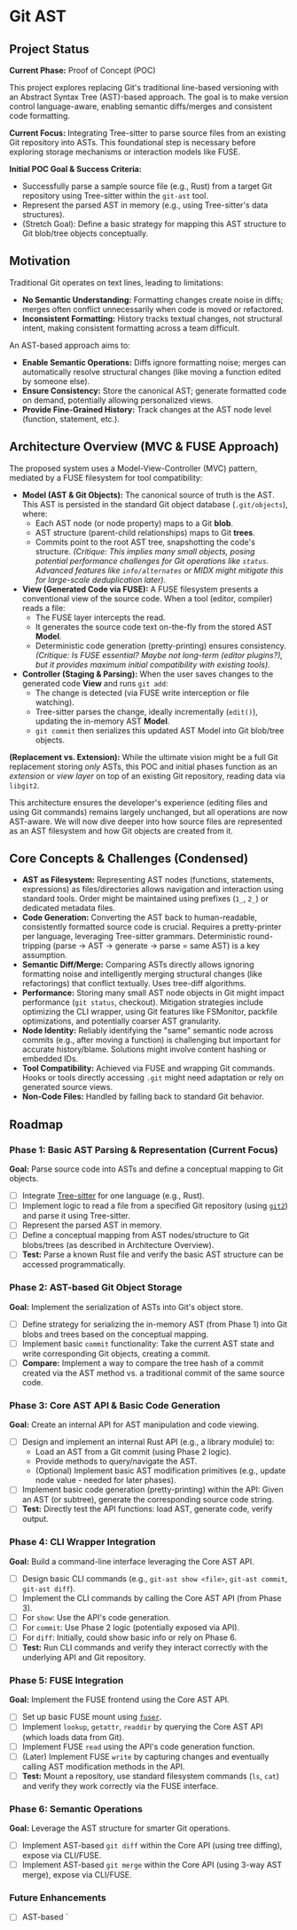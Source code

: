 # Git AST

## Project Status

**Current Phase:** Proof of Concept (POC)

This project explores replacing Git's traditional line-based versioning with an Abstract Syntax Tree (AST)-based approach. The goal is to make version control language-aware, enabling semantic diffs/merges and consistent code formatting.

**Current Focus:** Integrating Tree-sitter to parse source files from an existing Git repository into ASTs. This foundational step is necessary before exploring storage mechanisms or interaction models like FUSE.

**Initial POC Goal & Success Criteria:**
*   Successfully parse a sample source file (e.g., Rust) from a target Git repository using Tree-sitter within the `git-ast` tool.
*   Represent the parsed AST in memory (e.g., using Tree-sitter's data structures).
*   (Stretch Goal): Define a basic strategy for mapping this AST structure to Git blob/tree objects conceptually.

## Motivation

Traditional Git operates on text lines, leading to limitations:
*   **No Semantic Understanding:** Formatting changes create noise in diffs; merges often conflict unnecessarily when code is moved or refactored.
*   **Inconsistent Formatting:** History tracks textual changes, not structural intent, making consistent formatting across a team difficult.

An AST-based approach aims to:
*   **Enable Semantic Operations:** Diffs ignore formatting noise; merges can automatically resolve structural changes (like moving a function edited by someone else).
*   **Ensure Consistency:** Store the canonical AST; generate formatted code on demand, potentially allowing personalized views.
*   **Provide Fine-Grained History:** Track changes at the AST node level (function, statement, etc.).

## Architecture Overview (MVC & FUSE Approach)

The proposed system uses a Model-View-Controller (MVC) pattern, mediated by a FUSE filesystem for tool compatibility:

*   **Model (AST & Git Objects):** The canonical source of truth is the AST. This AST is persisted in the standard Git object database (`.git/objects`), where:
    *   Each AST node (or node property) maps to a Git **blob**.
    *   AST structure (parent-child relationships) maps to Git **trees**.
    *   Commits point to the root AST tree, snapshotting the code's structure.
    *(Critique: This implies many small objects, posing potential performance challenges for Git operations like `status`. Advanced features like `info/alternates` or MIDX might mitigate this for large-scale deduplication later).*
*   **View (Generated Code via FUSE):** A FUSE filesystem presents a conventional view of the source code. When a tool (editor, compiler) reads a file:
    *   The FUSE layer intercepts the read.
    *   It generates the source code text on-the-fly from the stored AST **Model**.
    *   Deterministic code generation (pretty-printing) ensures consistency.
    *(Critique: Is FUSE essential? Maybe not long-term (editor plugins?), but it provides maximum initial compatibility with existing tools).*
*   **Controller (Staging & Parsing):** When the user saves changes to the generated code **View** and runs `git add`:
    *   The change is detected (via FUSE write interception or file watching).
    *   Tree-sitter parses the change, ideally incrementally (`edit()`), updating the in-memory AST **Model**.
    *   `git commit` then serializes this updated AST Model into Git blob/tree objects.

**(Replacement vs. Extension):** While the ultimate vision might be a full Git replacement storing *only* ASTs, this POC and initial phases function as an *extension* or *view layer* on top of an existing Git repository, reading data via `libgit2`.

This architecture ensures the developer's experience (editing files and using Git commands) remains largely unchanged, but all operations are now AST-aware. We will now dive deeper into how source files are represented as an AST filesystem and how Git objects are created from it.

## Core Concepts & Challenges (Condensed)

*   **AST as Filesystem:** Representing AST nodes (functions, statements, expressions) as files/directories allows navigation and interaction using standard tools. Order might be maintained using prefixes (`1_`, `2_`) or dedicated metadata files.
*   **Code Generation:** Converting the AST back to human-readable, consistently formatted source code is crucial. Requires a pretty-printer per language, leveraging Tree-sitter grammars. Deterministic round-tripping (parse -> AST -> generate -> parse = same AST) is a key assumption.
*   **Semantic Diff/Merge:** Comparing ASTs directly allows ignoring formatting noise and intelligently merging structural changes (like refactorings) that conflict textually. Uses tree-diff algorithms.
*   **Performance:** Storing many small AST node objects in Git might impact performance (`git status`, checkout). Mitigation strategies include optimizing the CLI wrapper, using Git features like FSMonitor, packfile optimizations, and potentially coarser AST granularity.
*   **Node Identity:** Reliably identifying the "same" semantic node across commits (e.g., after moving a function) is challenging but important for accurate history/blame. Solutions might involve content hashing or embedded IDs.
*   **Tool Compatibility:** Achieved via FUSE and wrapping Git commands. Hooks or tools directly accessing `.git` might need adaptation or rely on generated source views.
*   **Non-Code Files:** Handled by falling back to standard Git behavior.

## Roadmap

### Phase 1: Basic AST Parsing & Representation (Current Focus)
**Goal:** Parse source code into ASTs and define a conceptual mapping to Git objects.
-   [ ] Integrate [Tree-sitter](https://tree-sitter.github.io/tree-sitter/) for one language (e.g., Rust).
-   [ ] Implement logic to read a file from a specified Git repository (using [`git2`](https://docs.rs/git2/)) and parse it using Tree-sitter.
-   [ ] Represent the parsed AST in memory.
-   [ ] Define a conceptual mapping from AST nodes/structure to Git blobs/trees (as described in Architecture Overview).
-   [ ] **Test:** Parse a known Rust file and verify the basic AST structure can be accessed programmatically.

### Phase 2: AST-based Git Object Storage
**Goal:** Implement the serialization of ASTs into Git's object store.
-   [ ] Define strategy for serializing the in-memory AST (from Phase 1) into Git blobs and trees based on the conceptual mapping.
-   [ ] Implement basic `commit` functionality: Take the current AST state and write corresponding Git objects, creating a commit.
-   [ ] **Compare:** Implement a way to compare the tree hash of a commit created via the AST method vs. a traditional commit of the same source code.

### Phase 3: Core AST API & Basic Code Generation
**Goal:** Create an internal API for AST manipulation and code viewing.
-   [ ] Design and implement an internal Rust API (e.g., a library module) to:
    -   Load an AST from a Git commit (using Phase 2 logic).
    -   Provide methods to query/navigate the AST.
    -   (Optional) Implement basic AST modification primitives (e.g., update node value - needed for later phases).
-   [ ] Implement basic code generation (pretty-printing) within the API: Given an AST (or subtree), generate the corresponding source code string.
-   [ ] **Test:** Directly test the API functions: load AST, generate code, verify output.

### Phase 4: CLI Wrapper Integration
**Goal:** Build a command-line interface leveraging the Core AST API.
-   [ ] Design basic CLI commands (e.g., `git-ast show <file>`, `git-ast commit`, `git-ast diff`).
-   [ ] Implement the CLI commands by calling the Core AST API (from Phase 3).
-   [ ] For `show`: Use the API's code generation.
-   [ ] For `commit`: Use Phase 2 logic (potentially exposed via API).
-   [ ] For `diff`: Initially, could show basic info or rely on Phase 6.
-   [ ] **Test:** Run CLI commands and verify they interact correctly with the underlying API and Git repository.

### Phase 5: FUSE Integration
**Goal:** Implement the FUSE frontend using the Core AST API.
-   [ ] Set up basic FUSE mount using [`fuser`](https://docs.rs/fuser/).
-   [ ] Implement `lookup`, `getattr`, `readdir` by querying the Core AST API (which loads data from Git).
-   [ ] Implement FUSE `read` using the API's code generation function.
-   [ ] (Later) Implement FUSE `write` by capturing changes and eventually calling AST modification methods in the API.
-   [ ] **Test:** Mount a repository, use standard filesystem commands (`ls`, `cat`) and verify they work correctly via the FUSE interface.

### Phase 6: Semantic Operations
**Goal:** Leverage the AST structure for smarter Git operations.
-   [ ] Implement AST-based `git diff` within the Core API (using tree diffing), expose via CLI/FUSE.
-   [ ] Implement AST-based `git merge` within the Core API (using 3-way AST merge), expose via CLI/FUSE.

### Future Enhancements
-   [ ] AST-based `
